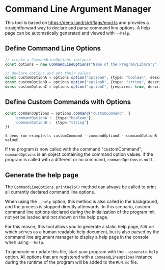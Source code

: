 # Command Line Argument Manager

This tool is based on <https://deno.land/std/flags/mod.ts> and provides a straightforward way to declare and parse command line options.
A help page can be automatically generated and viewed with `--help`.

## Define Command Line Options

```typescript
// create a CommandLineOptions instance
const options = new CommandLineOptions("Name of the Program/Libarary", "Describe what this program does");

// declare options and get their values
const customOptionA = options.option("optionA", {type: "boolean", description:"Describe what this option does"})
const customOptionB = options.option("optionB", {type: "string", description:"Describe what this option does", default: "default value"})
const customOptionC = options.option("optionC", {required: true, description:"Describe what this option does"})
```

## Define Custom Commands with Options

```typescript
const commandOptions = options.command("customCommand", {
    'commandOptionA':  {type:"boolean"},
    'commandOptionB':  {type:"string"}
})
```
```shell
$ deno run example.ts customCommand --commandOptionA --commandOptionB valueB
```
If the program is now called with the command "customCommand", `commandOptions` is an object containing the command option values.
If the program is called with a different or no command, `commandOptions` is `null`.


## Generate the help page

The `CommandLineOptions.printHelp()` method can always be called to print all currently declared command line options.

When using the `--help` option, this method is also called in the background, and the process is stopped directly afterwards.
In this scenario, custom command line options declared during the initialization of the program mit not yet be loaded and not shown
on the help page.

For this reason, this tool allows you to generate a static help page, `RUN.md` which serves as a human readable help document, but is
also parsed by the command line argument manager to display a help page in the console when using `--help`.

To generate or update this file, start your program with the `--generate-help` option.
All options that are registered with a `CommandLineOptions` instance during the runtime of the program will be added to the `RUN.md` file.